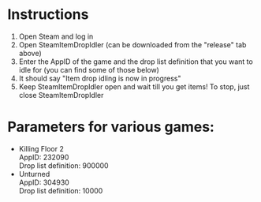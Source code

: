 # Instructions
1. Open Steam and log in
2. Open SteamItemDropIdler (can be downloaded from the "release" tab above)
3. Enter the AppID of the game and the drop list definition that you want to idle for (you can find some of those below)
4. It should say "Item drop idling is now in progress"
5. Keep SteamItemDropIdler open and wait till you get items! To stop, just close SteamItemDropIdler

# Parameters for various games:
* Killing Floor 2<br>
AppID: 232090<br>
Drop list definition: 900000
* Unturned<br>
AppID: 304930<br>
Drop list definition: 10000

